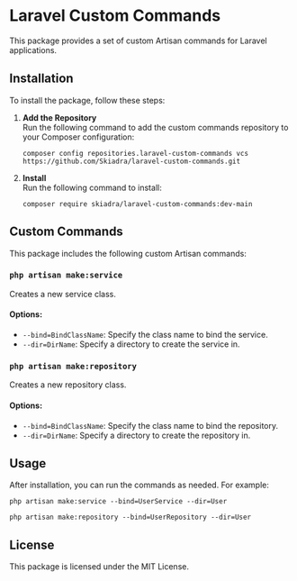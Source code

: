 # Laravel Custom Commands

This package provides a set of custom Artisan commands for Laravel applications.

## Installation

To install the package, follow these steps:

1. **Add the Repository**  
   Run the following command to add the custom commands repository to your Composer configuration:

   ```
   composer config repositories.laravel-custom-commands vcs https://github.com/Skiadra/laravel-custom-commands.git
   ```

2. **Install**  
   Run the following command to install:

   ```
   composer require skiadra/laravel-custom-commands:dev-main
   ```

## Custom Commands

This package includes the following custom Artisan commands:

### `php artisan make:service`

Creates a new service class.

#### Options:
- `--bind=BindClassName`: Specify the class name to bind the service.
- `--dir=DirName`: Specify a directory to create the service in.

### `php artisan make:repository`

Creates a new repository class.

#### Options:
- `--bind=BindClassName`: Specify the class name to bind the repository.
- `--dir=DirName`: Specify a directory to create the repository in.

## Usage

After installation, you can run the commands as needed. For example:

```
php artisan make:service --bind=UserService --dir=User
```

```
php artisan make:repository --bind=UserRepository --dir=User
```

## License

This package is licensed under the MIT License.
